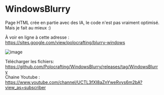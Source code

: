 # WindowsBlurry
Page HTML crée en partie avec des IA, le code n'est pas vraiment optimisé. Mais je fait au mieux :)

À voir en ligne à cette adresse : https://sites.google.com/view/polocrafting/blurry-windows

![image](https://github.com/Polocrafting/WindowsBlurry/assets/66182722/72f5e8b1-456b-43c5-ab4b-8e8ce0d3c704)


Télécharger les fichiers: https://github.com/Polocrafting/WindowsBlurry/releases/tag/WindowsBlurry <br>
Chaine Youtube : https://www.youtube.com/channel/UCTL3fXI8aZnYweRvys6m2bA?view_as=subscriber
